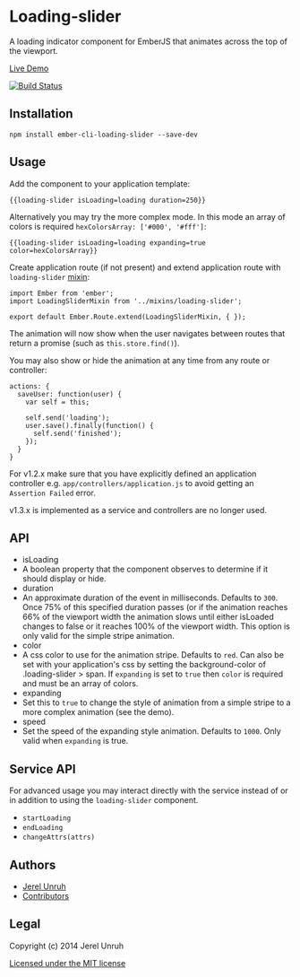 # Loading-slider

A loading indicator component for EmberJS that animates across the top of the viewport.

[Live Demo](http://loading-slider.jerel.co/)

[![Build Status](https://travis-ci.org/jerel/ember-cli-loading-slider.svg?branch=master)](https://travis-ci.org/jerel/ember-cli-loading-slider)

## Installation

`npm install ember-cli-loading-slider --save-dev`

## Usage

Add the component to your application template:

    {{loading-slider isLoading=loading duration=250}}

Alternatively you may try the more complex mode. In this mode an array of colors
is required `hexColorsArray: ['#000', '#fff']`:

    {{loading-slider isLoading=loading expanding=true color=hexColorsArray}}

Create application route (if not present) and extend application route with `loading-slider` 
[mixin](https://github.com/jerel/ember-cli-loading-slider/blob/master/app/mixins/loading-slider.js):

    import Ember from 'ember';
    import LoadingSliderMixin from '../mixins/loading-slider';

    export default Ember.Route.extend(LoadingSliderMixin, { });

The animation will now show when the user navigates between routes that
return a promise (such as `this.store.find()`).

You may also show or hide the animation at any time from any route or controller:

    actions: {
      saveUser: function(user) {
        var self = this;

        self.send('loading');
        user.save().finally(function() {
          self.send('finished');
        });
      }
    }

For v1.2.x make sure that you have explicitly defined an application controller
e.g. `app/controllers/application.js` to avoid getting an `Assertion Failed` error.

v1.3.x is implemented as a service and controllers are no longer used.

## API

* isLoading
 * A boolean property that the component observes to determine if it should display or hide.
* duration
 * An approximate duration of the event in milliseconds. Defaults to `300`.
   Once 75% of this specified duration passes (or if the animation reaches 66%
   of the viewport width the animation slows until either isLoaded changes to
   false or it reaches 100% of the viewport width. This option is only valid for the
   simple stripe animation.
* color
 * A css color to use for the animation stripe. Defaults to `red`. Can also be
   set with your application's css by setting the background-color of
   .loading-slider > span. If `expanding` is set to `true` then `color` is required
   and must be an array of colors.
* expanding
 * Set this to `true` to change the style of animation from a simple stripe
   to a more complex animation (see the demo).
* speed
 * Set the speed of the expanding style animation. Defaults to `1000`. Only valid
   when `expanding` is true.

## Service API

For advanced usage you may interact directly with the service instead of or in
addition to using the `loading-slider` component.

* `startLoading`
* `endLoading`
* `changeAttrs(attrs)`

## Authors

* [Jerel Unruh](http://twitter.com/jerelunruh/)
* [Contributors](https://github.com/jerel/ember-cli-loading-slider/graphs/contributors)

## Legal

Copyright (c) 2014 Jerel Unruh

[Licensed under the MIT license](http://www.opensource.org/licenses/mit-license.php)

